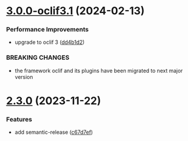# [3.0.0-oclif3.1](https://github.com/commercelayer/commercelayer-cli-plugin-cleanups/compare/v2.3.0...v3.0.0-oclif3.1) (2024-02-13)


### Performance Improvements

* upgrade to oclif 3 ([dd4b1d2](https://github.com/commercelayer/commercelayer-cli-plugin-cleanups/commit/dd4b1d213c3ba93ed8ade4ef29b8e870fbcf8c8b))


### BREAKING CHANGES

* the framework oclif and its plugins have been migrated to next major version

# [2.3.0](https://github.com/commercelayer/commercelayer-cli-plugin-cleanups/compare/v2.2.0...v2.3.0) (2023-11-22)


### Features

* add semantic-release ([c67d7ef](https://github.com/commercelayer/commercelayer-cli-plugin-cleanups/commit/c67d7ef00f3ad57ea56ca8a4c962af375c6a4ba6))
